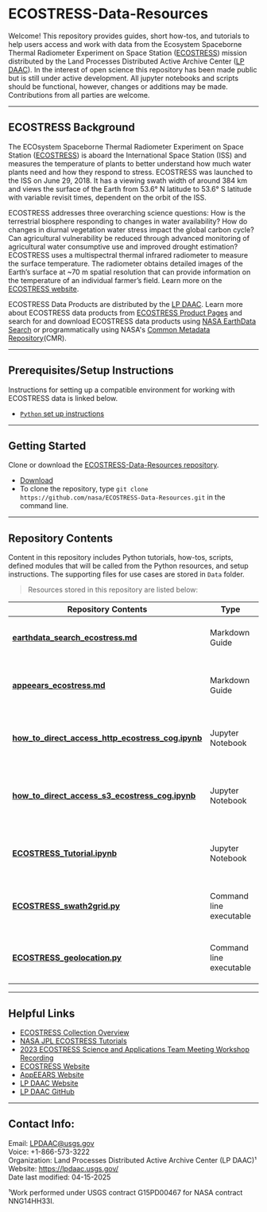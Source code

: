 # ECOSTRESS-Data-Resources

Welcome! This repository provides guides, short how-tos, and tutorials to help users access and work with data from the Ecosystem Spaceborne Thermal Radiometer Experiment on Space Station ([ECOSTRESS](https://ecostress.jpl.nasa.gov/)) mission distributed by the Land Processes Distributed Active Archive Center ([LP DAAC](https://lpdaac.usgs.gov/)). In the interest of open science this repository has been made public but is still under active development. All jupyter notebooks and scripts should be functional, however, changes or additions may be made. Contributions from all parties are welcome.

---

## ECOSTRESS Background  

The ECOsystem Spaceborne Thermal Radiometer Experiment on Space Station ([ECOSTRESS](https://lpdaac.usgs.gov/data/get-started-data/collection-overview/#ECOSTRESS_anchor)) is aboard the International Space Station (ISS) and measures the temperature of plants to better understand how much water plants need and how they respond to stress. ECOSTRESS was launched to the ISS on June 29, 2018. It has a viewing swath width of around 384 km and views the surface of the Earth from 53.6° N latitude to 53.6° S latitude with variable revisit times, dependent on the orbit of the ISS.

ECOSTRESS addresses three overarching science questions: How is the terrestrial biosphere responding to changes in water availability? How do changes in diurnal vegetation water stress impact the global carbon cycle? Can agricultural vulnerability be reduced through advanced monitoring of agricultural water consumptive use and improved drought estimation? ECOSTRESS uses a multispectral thermal infrared radiometer to measure the surface temperature. The radiometer obtains detailed images of the Earth’s surface at ~70 m spatial resolution that can provide information on the temperature of an individual farmer’s field. Learn more on the [ECOSTRESS website](https://ecostress.jpl.nasa.gov/).

ECOSTRESS Data Products are distributed by the [LP DAAC](https://lpdaac.usgs.gov/). Learn more about ECOSTRESS data products from [ECOSTRESS Product Pages](https://lpdaac.usgs.gov/product_search/?query=ECOSTRESS&status=Operational&view=cards&sort=title&page=1&per_page=30) and search for and download ECOSTRESS data products using [NASA EarthData Search](https://search.earthdata.nasa.gov/search?q=ECOSTRESS) or programmatically using NASA's [Common Metadata Repository](https://cmr.earthdata.nasa.gov/search)(CMR).

---

## Prerequisites/Setup Instructions  

Instructions for setting up a compatible environment for working with ECOSTRESS data is linked below.
- [`Python` set up instructions](https://github.com/nasa/LPDAAC-Data-Resources/tree/main/setup/setup_instructions_python.md)

---
## Getting Started  

Clone or download the [ECOSTRESS-Data-Resources repository](https://github.com/nasa/ECOSTRESS-Data-Resources).  

- [Download](https://github.com/nasa/ECOSTRESS-Data-Resources/archive/refs/heads/main.zip)  
- To clone the repository, type `git clone https://github.com/nasa/ECOSTRESS-Data-Resources.git` in the command line.  

---
## Repository Contents

Content in this repository includes Python tutorials, how-tos, scripts, defined modules that will be called from the Python resources, and setup instructions. The supporting files for use cases are stored in `Data` folder.  
> Resources stored in this repository are listed below:  

| Repository Contents | Type | Summary | 
|----|-----|----|
| **[earthdata_search_ecostress.md](/guides/earthdata_search_ecostress.md)** | Markdown Guide | Demonstrates how to work with Earthdata Search to access ECOSTRESS data|
| **[appeears_ecostress.md](/guides/appeears_ecostress.md)** | Markdown Guide | Demonstrates how to work with AppEEARS to access and transform ECOSTRESS data|
| **[how_to_direct_access_http_ecostress_cog.ipynb](/python/how-tos/how_to_direct_access_http_ecostress_cog.ipynb)** | Jupyter Notebook | Demonstrates how to stream ECOSTRESS COG data from the Earthdata Cloud using HTTP links|
| **[how_to_direct_access_s3_ecostress_cog.ipynb](/python/how-tos/how_to_direct_access_s3_ecostress_cog.ipynb)** | Jupyter Notebook | Demonstrates how to directly access ECOSTRESS COG data from the Earthdata Cloud using S3 links|
| **[ECOSTRESS_Tutorial.ipynb](/python/tutorials/ECOSTRESS_Tutorial.ipynb)** | Jupyter Notebook | Demonstrates how to work with the ECOSTRESS Evapotranspiration PT-JPL Daily L3|
| **[ECOSTRESS_swath2grid.py](/python/scripts/ecostress_swath2grid)** | Command line executable | Demonstrates how to convert ECOSTRESS swath data products into projected GeoTIFFs|
| **[ECOSTRESS_geolocation.py](/python/scripts/extract_geolocation_flag)** | Command line executable | Demonstrates how to extract `GeolocationAccuracyQA` flag for ECOSTRESS version 2 data|

---

## Helpful Links    

+ [ECOSTRESS Collection Overview](https://lpdaac.usgs.gov/data/get-started-data/collection-overview/missions/ecostress-overview/)
+ [NASA JPL ECOSTRESS Tutorials](https://ecostress.jpl.nasa.gov/tutorials)
+ [2023 ECOSTRESS Science and Applications Team Meeting Workshop Recording](https://ecostress.jpl.nasa.gov/downloads/science_team_meetings/2023/workshopvid.mp4)
+ [ECOSTRESS Website](https://ecostress.jpl.nasa.gov/)
+ [AppEEARS Website](https://appeears.earthdatacloud.nasa.gov/)
+ [LP DAAC Website](https://lpdaac.usgs.gov/)
+ [LP DAAC GitHub](https://github.com/nasa/LPDAAC-Data-Resources)

---

## Contact Info:  

Email: LPDAAC@usgs.gov  
Voice: +1-866-573-3222  
Organization: Land Processes Distributed Active Archive Center (LP DAAC)¹  
Website: <https://lpdaac.usgs.gov/>  
Date last modified: 04-15-2025  

¹Work performed under USGS contract G15PD00467 for NASA contract NNG14HH33I.  
